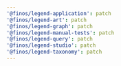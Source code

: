 ```yaml
---
'@finos/legend-application': patch
'@finos/legend-art': patch
'@finos/legend-graph': patch
'@finos/legend-manual-tests': patch
'@finos/legend-query': patch
'@finos/legend-studio': patch
'@finos/legend-taxonomy': patch
---
```

